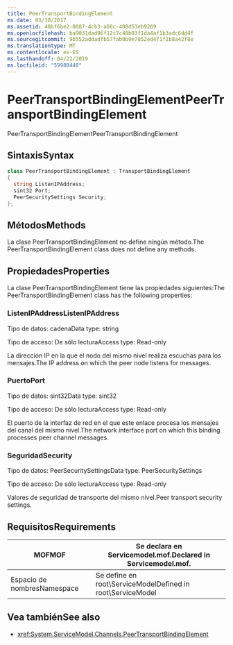 ```yaml
---
title: PeerTransportBindingElement
ms.date: 03/30/2017
ms.assetid: 40bf6be2-8087-4cb3-a66c-408d53eb9269
ms.openlocfilehash: ba9031dad96f12c7c48b03f1da4af1b3adc6dd4f
ms.sourcegitcommit: 9b552addadfb57fab0b9e7852ed4f1f1b8a42f8e
ms.translationtype: MT
ms.contentlocale: es-ES
ms.lasthandoff: 04/22/2019
ms.locfileid: "59980440"
---
```

# <a name="peertransportbindingelement"></a><span data-ttu-id="268cb-102">PeerTransportBindingElement</span><span class="sxs-lookup"><span data-stu-id="268cb-102">PeerTransportBindingElement</span></span>
<span data-ttu-id="268cb-103">PeerTransportBindingElement</span><span class="sxs-lookup"><span data-stu-id="268cb-103">PeerTransportBindingElement</span></span>  
  
## <a name="syntax"></a><span data-ttu-id="268cb-104">Sintaxis</span><span class="sxs-lookup"><span data-stu-id="268cb-104">Syntax</span></span>  
  
```csharp
class PeerTransportBindingElement : TransportBindingElement  
{  
  string ListenIPAddress;  
  sint32 Port;  
  PeerSecuritySettings Security;  
};  
```  
  
## <a name="methods"></a><span data-ttu-id="268cb-105">Métodos</span><span class="sxs-lookup"><span data-stu-id="268cb-105">Methods</span></span>  
 <span data-ttu-id="268cb-106">La clase PeerTransportBindingElement no define ningún método.</span><span class="sxs-lookup"><span data-stu-id="268cb-106">The PeerTransportBindingElement class does not define any methods.</span></span>  
  
## <a name="properties"></a><span data-ttu-id="268cb-107">Propiedades</span><span class="sxs-lookup"><span data-stu-id="268cb-107">Properties</span></span>  
 <span data-ttu-id="268cb-108">La clase PeerTransportBindingElement tiene las propiedades siguientes:</span><span class="sxs-lookup"><span data-stu-id="268cb-108">The PeerTransportBindingElement class has the following properties:</span></span>  
  
### <a name="listenipaddress"></a><span data-ttu-id="268cb-109">ListenIPAddress</span><span class="sxs-lookup"><span data-stu-id="268cb-109">ListenIPAddress</span></span>  
 <span data-ttu-id="268cb-110">Tipo de datos: cadena</span><span class="sxs-lookup"><span data-stu-id="268cb-110">Data type: string</span></span>  
  
 <span data-ttu-id="268cb-111">Tipo de acceso: De sólo lectura</span><span class="sxs-lookup"><span data-stu-id="268cb-111">Access type: Read-only</span></span>  
  
 <span data-ttu-id="268cb-112">La dirección IP en la que el nodo del mismo nivel realiza escuchas para los mensajes.</span><span class="sxs-lookup"><span data-stu-id="268cb-112">The IP address on which the peer node listens for messages.</span></span>  
  
### <a name="port"></a><span data-ttu-id="268cb-113">Puerto</span><span class="sxs-lookup"><span data-stu-id="268cb-113">Port</span></span>  
 <span data-ttu-id="268cb-114">Tipo de datos: sint32</span><span class="sxs-lookup"><span data-stu-id="268cb-114">Data type: sint32</span></span>  
  
 <span data-ttu-id="268cb-115">Tipo de acceso: De sólo lectura</span><span class="sxs-lookup"><span data-stu-id="268cb-115">Access type: Read-only</span></span>  
  
 <span data-ttu-id="268cb-116">El puerto de la interfaz de red en el que este enlace procesa los mensajes del canal del mismo nivel.</span><span class="sxs-lookup"><span data-stu-id="268cb-116">The network interface port on which this binding processes peer channel messages.</span></span>  
  
### <a name="security"></a><span data-ttu-id="268cb-117">Seguridad</span><span class="sxs-lookup"><span data-stu-id="268cb-117">Security</span></span>  
 <span data-ttu-id="268cb-118">Tipo de datos: PeerSecuritySettings</span><span class="sxs-lookup"><span data-stu-id="268cb-118">Data type: PeerSecuritySettings</span></span>  
  
 <span data-ttu-id="268cb-119">Tipo de acceso: De sólo lectura</span><span class="sxs-lookup"><span data-stu-id="268cb-119">Access type: Read-only</span></span>  
  
 <span data-ttu-id="268cb-120">Valores de seguridad de transporte del mismo nivel.</span><span class="sxs-lookup"><span data-stu-id="268cb-120">Peer transport security settings.</span></span>  
  
## <a name="requirements"></a><span data-ttu-id="268cb-121">Requisitos</span><span class="sxs-lookup"><span data-stu-id="268cb-121">Requirements</span></span>  
  
|<span data-ttu-id="268cb-122">MOF</span><span class="sxs-lookup"><span data-stu-id="268cb-122">MOF</span></span>|<span data-ttu-id="268cb-123">Se declara en Servicemodel.mof.</span><span class="sxs-lookup"><span data-stu-id="268cb-123">Declared in Servicemodel.mof.</span></span>|  
|---------|-----------------------------------|  
|<span data-ttu-id="268cb-124">Espacio de nombres</span><span class="sxs-lookup"><span data-stu-id="268cb-124">Namespace</span></span>|<span data-ttu-id="268cb-125">Se define en root\ServiceModel</span><span class="sxs-lookup"><span data-stu-id="268cb-125">Defined in root\ServiceModel</span></span>|  
  
## <a name="see-also"></a><span data-ttu-id="268cb-126">Vea también</span><span class="sxs-lookup"><span data-stu-id="268cb-126">See also</span></span>

- <xref:System.ServiceModel.Channels.PeerTransportBindingElement>
